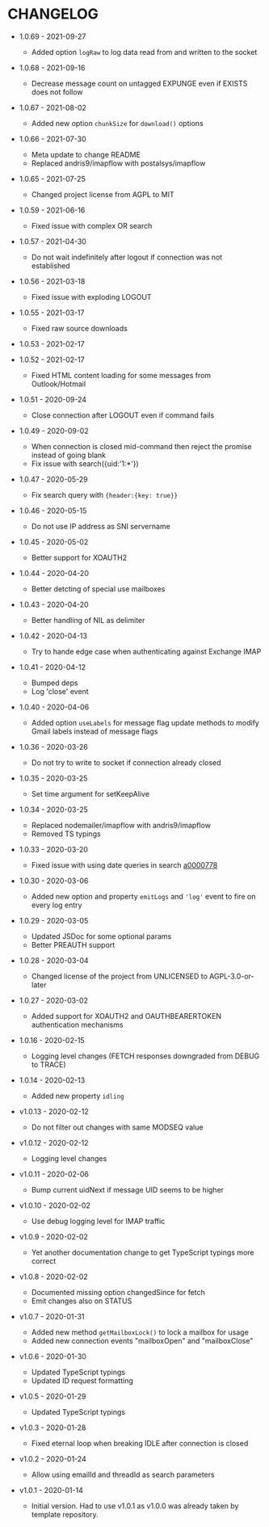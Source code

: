 # CHANGELOG

-   1.0.69 - 2021-09-27

    -   Added option `logRaw` to log data read from and written to the socket

-   1.0.68 - 2021-09-16

    -   Decrease message count on untagged EXPUNGE even if EXISTS does not follow

-   1.0.67 - 2021-08-02

    -   Added new option `chunkSize` for `download()` options

-   1.0.66 - 2021-07-30

    -   Meta update to change README
    -   Replaced andris9/imapflow with postalsys/imapflow

-   1.0.65 - 2021-07-25

    -   Changed project license from AGPL to MIT

-   1.0.59 - 2021-06-16

    -   Fixed issue with complex OR search

-   1.0.57 - 2021-04-30

    -   Do not wait indefinitely after logout if connection was not established

-   1.0.56 - 2021-03-18

    -   Fixed issue with exploding LOGOUT

-   1.0.55 - 2021-03-17

    -   Fixed raw source downloads

-   1.0.53 - 2021-02-17
-   1.0.52 - 2021-02-17

    -   Fixed HTML content loading for some messages from Outlook/Hotmail

-   1.0.51 - 2020-09-24

    -   Close connection after LOGOUT even if command fails

-   1.0.49 - 2020-09-02

    -   When connection is closed mid-command then reject the promise instead of going blank
    -   Fix issue with search({uid:'1:\*'})

-   1.0.47 - 2020-05-29

    -   Fix search query with `{header:{key: true}}`

-   1.0.46 - 2020-05-15

    -   Do not use IP address as SNI servername

-   1.0.45 - 2020-05-02

    -   Better support for XOAUTH2

-   1.0.44 - 2020-04-20

    -   Better detcting of special use mailboxes

-   1.0.43 - 2020-04-20

    -   Better handling of NIL as delimiter

-   1.0.42 - 2020-04-13

    -   Try to hande edge case when authenticating against Exchange IMAP

-   1.0.41 - 2020-04-12

    -   Bumped deps
    -   Log 'close' event

-   1.0.40 - 2020-04-06

    -   Added option `useLabels` for message flag update methods to modify Gmail labels instead of message flags

-   1.0.36 - 2020-03-26

    -   Do not try to write to socket if connection already closed

-   1.0.35 - 2020-03-25

    -   Set time argument for setKeepAlive

-   1.0.34 - 2020-03-25

    -   Replaced nodemailer/imapflow with andris9/imapflow
    -   Removed TS typings

-   1.0.33 - 2020-03-20

    -   Fixed issue with using date queries in search [a0000778](1e6ce952)

-   1.0.30 - 2020-03-06

    -   Added new option and property `emitLogs` and `'log'` event to fire on every log entry

-   1.0.29 - 2020-03-05

    -   Updated JSDoc for some optional params
    -   Better PREAUTH support

-   1.0.28 - 2020-03-04

    -   Changed license of the project from UNLICENSED to AGPL-3.0-or-later

-   1.0.27 - 2020-03-02

    -   Added support for XOAUTH2 and OAUTHBEARERTOKEN authentication mechanisms

-   1.0.16 - 2020-02-15

    -   Logging level changes (FETCH responses downgraded from DEBUG to TRACE)

-   1.0.14 - 2020-02-13

    -   Added new property `idling`

-   v1.0.13 - 2020-02-12

    -   Do not filter out changes with same MODSEQ value

-   v1.0.12 - 2020-02-12

    -   Logging level changes

-   v1.0.11 - 2020-02-06

    -   Bump current uidNext if message UID seems to be higher

-   v1.0.10 - 2020-02-02

    -   Use debug logging level for IMAP traffic

-   v1.0.9 - 2020-02-02

    -   Yet another documentation change to get TypeScript typings more correct

-   v1.0.8 - 2020-02-02

    -   Documented missing option changedSince for fetch
    -   Emit changes also on STATUS

-   v1.0.7 - 2020-01-31

    -   Added new method `getMailboxLock()` to lock a mailbox for usage
    -   Added new connection events "mailboxOpen" and "mailboxClose"

-   v1.0.6 - 2020-01-30

    -   Updated TypeScript typings
    -   Updated ID request formatting

-   v1.0.5 - 2020-01-29

    -   Updated TypeScript typings

-   v1.0.3 - 2020-01-28

    -   Fixed eternal loop when breaking IDLE after connection is closed

-   v1.0.2 - 2020-01-24

    -   Allow using emailId and threadId as search parameters

-   v1.0.1 - 2020-01-14

    -   Initial version. Had to use v1.0.1 as v1.0.0 was already taken by template repository.

